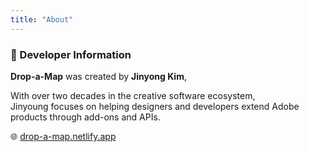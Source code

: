 ```yaml
---
title: "About"
---
```


### 👋 Developer Information
**Drop-a-Map** was created by **Jinyong Kim**,  

With over two decades in the creative software ecosystem,  
Jinyoung focuses on helping designers and developers extend Adobe products through add-ons and APIs.

🌐 [drop-a-map.netlify.app](https://drop-a-map.netlify.app/)
